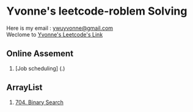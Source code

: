 # Yvonne's leetcode-roblem Solving
Here is my email : <ywuyvonne@gmail.com>\
Weclome to [Yvonne's Leetcode's Link](leetcode-cn.com/u/yvonnewu/)
## Online Assement 
1. [Job scheduling] (.)
## ArrayList
1. [704. Binary Search](https://leetcode.com/problems/binary-search/)


